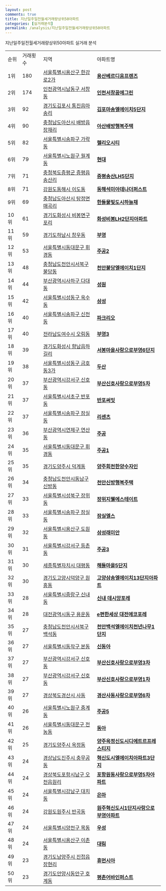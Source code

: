 ```yaml
---
layout: post
comments: true
title: 지난일주일전월세거래량상위50아파트
categories: [실거래분석]
permalink: /analysis/지난일주일전월세거래량상위50아파트
---
```


지난일주일전월세거래량상위50아파트 실거래 분석

<table>
  <tr>
    <td>순위</td>
    <td>거래횟수</td>
    <td>지역</td>
    <td>아파트명</td>
  </tr>

  <tr>
    <td>1위</td>
    <td>180</td>
    <td><a href="/apt/서울특별시용산구한강로2가">서울특별시용산구 한강로2가</a></td>
    <td colspan="4" style="font-weight: bold;"><a href="/apt/서울특별시용산구한강로2가용산베르디움프렌즈">용산베르디움프렌즈</a></td>
  </tr>

  <tr>
    <td>2위</td>
    <td>174</td>
    <td><a href="/apt/인천광역시남동구서창동">인천광역시남동구 서창동</a></td>
    <td colspan="4" style="font-weight: bold;"><a href="/apt/인천광역시남동구서창동인천서창꿈에그린">인천서창꿈에그린</a></td>
  </tr>

  <tr>
    <td>3위</td>
    <td>92</td>
    <td><a href="/apt/경기도김포시통진읍마송리">경기도김포시 통진읍마송리</a></td>
    <td colspan="4" style="font-weight: bold;"><a href="/apt/경기도김포시통진읍마송리김포마송엘에이치5단지">김포마송엘에이치5단지</a></td>
  </tr>

  <tr>
    <td>4위</td>
    <td>90</td>
    <td><a href="/apt/충청남도아산시배방읍장재리">충청남도아산시 배방읍장재리</a></td>
    <td colspan="4" style="font-weight: bold;"><a href="/apt/충청남도아산시배방읍장재리아산배방행복주택">아산배방행복주택</a></td>
  </tr>

  <tr>
    <td>5위</td>
    <td>82</td>
    <td><a href="/apt/서울특별시송파구가락동">서울특별시송파구 가락동</a></td>
    <td colspan="4" style="font-weight: bold;"><a href="/apt/서울특별시송파구가락동헬리오시티">헬리오시티</a></td>
  </tr>

  <tr>
    <td>6위</td>
    <td>79</td>
    <td><a href="/apt/서울특별시노원구월계동">서울특별시노원구 월계동</a></td>
    <td colspan="4" style="font-weight: bold;"><a href="/apt/서울특별시노원구월계동현대">현대</a></td>
  </tr>

  <tr>
    <td>7위</td>
    <td>71</td>
    <td><a href="/apt/충청북도증평군증평읍송산리">충청북도증평군 증평읍송산리</a></td>
    <td colspan="4" style="font-weight: bold;"><a href="/apt/충청북도증평군증평읍송산리증평송산LH5단지">증평송산LH5단지</a></td>
  </tr>

  <tr>
    <td>8위</td>
    <td>71</td>
    <td><a href="/apt/강원도동해시이도동">강원도동해시 이도동</a></td>
    <td colspan="4" style="font-weight: bold;"><a href="/apt/강원도동해시이도동동해석미아데나더퍼스트">동해석미아데나더퍼스트</a></td>
  </tr>

  <tr>
    <td>9위</td>
    <td>69</td>
    <td><a href="/apt/충청남도아산시탕정면매곡리">충청남도아산시 탕정면매곡리</a></td>
    <td colspan="4" style="font-weight: bold;"><a href="/apt/충청남도아산시탕정면매곡리한들물빛도시하늘채">한들물빛도시하늘채</a></td>
  </tr>

  <tr>
    <td>10위</td>
    <td>61</td>
    <td><a href="/apt/경기도화성시비봉면구포리">경기도화성시 비봉면구포리</a></td>
    <td colspan="4" style="font-weight: bold;"><a href="/apt/경기도화성시비봉면구포리화성비봉LH2단지아파트">화성비봉LH2단지아파트</a></td>
  </tr>

  <tr>
    <td>11위</td>
    <td>59</td>
    <td><a href="/apt/경기도하남시창우동">경기도하남시 창우동</a></td>
    <td colspan="4" style="font-weight: bold;"><a href="/apt/경기도하남시창우동부영">부영</a></td>
  </tr>

  <tr>
    <td>12위</td>
    <td>53</td>
    <td><a href="/apt/서울특별시동대문구휘경동">서울특별시동대문구 휘경동</a></td>
    <td colspan="4" style="font-weight: bold;"><a href="/apt/서울특별시동대문구휘경동주공2">주공2</a></td>
  </tr>

  <tr>
    <td>13위</td>
    <td>48</td>
    <td><a href="/apt/충청남도천안시서북구불당동">충청남도천안시서북구 불당동</a></td>
    <td colspan="4" style="font-weight: bold;"><a href="/apt/충청남도천안시서북구불당동천안불당엘에이치1단지">천안불당엘에이치1단지</a></td>
  </tr>

  <tr>
    <td>14위</td>
    <td>44</td>
    <td><a href="/apt/부산광역시사하구다대동">부산광역시사하구 다대동</a></td>
    <td colspan="4" style="font-weight: bold;"><a href="/apt/부산광역시사하구다대동성원">성원</a></td>
  </tr>

  <tr>
    <td>15위</td>
    <td>42</td>
    <td><a href="/apt/서울특별시성동구옥수동">서울특별시성동구 옥수동</a></td>
    <td colspan="4" style="font-weight: bold;"><a href="/apt/서울특별시성동구옥수동삼성">삼성</a></td>
  </tr>

  <tr>
    <td>16위</td>
    <td>40</td>
    <td><a href="/apt/서울특별시송파구신천동">서울특별시송파구 신천동</a></td>
    <td colspan="4" style="font-weight: bold;"><a href="/apt/서울특별시송파구신천동파크리오">파크리오</a></td>
  </tr>

  <tr>
    <td>17위</td>
    <td>40</td>
    <td><a href="/apt/전라남도여수시오림동">전라남도여수시 오림동</a></td>
    <td colspan="4" style="font-weight: bold;"><a href="/apt/전라남도여수시오림동부영3">부영3</a></td>
  </tr>

  <tr>
    <td>18위</td>
    <td>39</td>
    <td><a href="/apt/경기도화성시향남읍하길리">경기도화성시 향남읍하길리</a></td>
    <td colspan="4" style="font-weight: bold;"><a href="/apt/경기도화성시향남읍하길리서봉마을사랑으로부영6단지">서봉마을사랑으로부영6단지</a></td>
  </tr>

  <tr>
    <td>19위</td>
    <td>38</td>
    <td><a href="/apt/서울특별시성동구금호동3가">서울특별시성동구 금호동3가</a></td>
    <td colspan="4" style="font-weight: bold;"><a href="/apt/서울특별시성동구금호동3가두산">두산</a></td>
  </tr>

  <tr>
    <td>20위</td>
    <td>37</td>
    <td><a href="/apt/부산광역시강서구신호동">부산광역시강서구 신호동</a></td>
    <td colspan="4" style="font-weight: bold;"><a href="/apt/부산광역시강서구신호동부산신호사랑으로부영5차">부산신호사랑으로부영5차</a></td>
  </tr>

  <tr>
    <td>21위</td>
    <td>37</td>
    <td><a href="/apt/서울특별시서초구반포동">서울특별시서초구 반포동</a></td>
    <td colspan="4" style="font-weight: bold;"><a href="/apt/서울특별시서초구반포동반포써밋">반포써밋</a></td>
  </tr>

  <tr>
    <td>22위</td>
    <td>37</td>
    <td><a href="/apt/서울특별시송파구잠실동">서울특별시송파구 잠실동</a></td>
    <td colspan="4" style="font-weight: bold;"><a href="/apt/서울특별시송파구잠실동리센츠">리센츠</a></td>
  </tr>

  <tr>
    <td>23위</td>
    <td>36</td>
    <td><a href="/apt/부산광역시연제구연산동">부산광역시연제구 연산동</a></td>
    <td colspan="4" style="font-weight: bold;"><a href="/apt/부산광역시연제구연산동주공">주공</a></td>
  </tr>

  <tr>
    <td>24위</td>
    <td>35</td>
    <td><a href="/apt/서울특별시동대문구휘경동">서울특별시동대문구 휘경동</a></td>
    <td colspan="4" style="font-weight: bold;"><a href="/apt/서울특별시동대문구휘경동주공1">주공1</a></td>
  </tr>

  <tr>
    <td>25위</td>
    <td>35</td>
    <td><a href="/apt/경기도양주시덕계동">경기도양주시 덕계동</a></td>
    <td colspan="4" style="font-weight: bold;"><a href="/apt/경기도양주시덕계동양주회천한양수자인">양주회천한양수자인</a></td>
  </tr>

  <tr>
    <td>26위</td>
    <td>34</td>
    <td><a href="/apt/충청남도천안시동남구신방동">충청남도천안시동남구 신방동</a></td>
    <td colspan="4" style="font-weight: bold;"><a href="/apt/충청남도천안시동남구신방동천안신방행복주택">천안신방행복주택</a></td>
  </tr>

  <tr>
    <td>27위</td>
    <td>33</td>
    <td><a href="/apt/서울특별시성북구장위동">서울특별시성북구 장위동</a></td>
    <td colspan="4" style="font-weight: bold;"><a href="/apt/서울특별시성북구장위동장위지웰에스테이트">장위지웰에스테이트</a></td>
  </tr>

  <tr>
    <td>28위</td>
    <td>33</td>
    <td><a href="/apt/서울특별시송파구잠실동">서울특별시송파구 잠실동</a></td>
    <td colspan="4" style="font-weight: bold;"><a href="/apt/서울특별시송파구잠실동잠실엘스">잠실엘스</a></td>
  </tr>

  <tr>
    <td>29위</td>
    <td>32</td>
    <td><a href="/apt/서울특별시용산구도원동">서울특별시용산구 도원동</a></td>
    <td colspan="4" style="font-weight: bold;"><a href="/apt/서울특별시용산구도원동삼성래미안">삼성래미안</a></td>
  </tr>

  <tr>
    <td>30위</td>
    <td>31</td>
    <td><a href="/apt/서울특별시강서구등촌동">서울특별시강서구 등촌동</a></td>
    <td colspan="4" style="font-weight: bold;"><a href="/apt/서울특별시강서구등촌동주공3">주공3</a></td>
  </tr>

  <tr>
    <td>31위</td>
    <td>30</td>
    <td><a href="/apt/세종특별자치시대평동">세종특별자치시 대평동</a></td>
    <td colspan="4" style="font-weight: bold;"><a href="/apt/세종특별자치시대평동해들마을5단지">해들마을5단지</a></td>
  </tr>

  <tr>
    <td>32위</td>
    <td>30</td>
    <td><a href="/apt/경기도고양시덕양구원흥동">경기도고양시덕양구 원흥동</a></td>
    <td colspan="4" style="font-weight: bold;"><a href="/apt/경기도고양시덕양구원흥동고양삼송엘에이치13단지아파트">고양삼송엘에이치13단지아파트</a></td>
  </tr>

  <tr>
    <td>33위</td>
    <td>28</td>
    <td><a href="/apt/서울특별시중랑구신내동">서울특별시중랑구 신내동</a></td>
    <td colspan="4" style="font-weight: bold;"><a href="/apt/서울특별시중랑구신내동신내데시앙포레">신내 데시앙포레</a></td>
  </tr>

  <tr>
    <td>34위</td>
    <td>28</td>
    <td><a href="/apt/대전광역시동구용운동">대전광역시동구 용운동</a></td>
    <td colspan="4" style="font-weight: bold;"><a href="/apt/대전광역시동구용운동e편한세상대전에코포레">e편한세상 대전에코포레</a></td>
  </tr>

  <tr>
    <td>35위</td>
    <td>27</td>
    <td><a href="/apt/충청남도천안시서북구백석동">충청남도천안시서북구 백석동</a></td>
    <td colspan="4" style="font-weight: bold;"><a href="/apt/충청남도천안시서북구백석동천안백석엘에이치천년나무1단지">천안백석엘에이치천년나무1단지</a></td>
  </tr>

  <tr>
    <td>36위</td>
    <td>27</td>
    <td><a href="/apt/서울특별시동작구본동">서울특별시동작구 본동</a></td>
    <td colspan="4" style="font-weight: bold;"><a href="/apt/서울특별시동작구본동신동아">신동아</a></td>
  </tr>

  <tr>
    <td>37위</td>
    <td>27</td>
    <td><a href="/apt/부산광역시강서구신호동">부산광역시강서구 신호동</a></td>
    <td colspan="4" style="font-weight: bold;"><a href="/apt/부산광역시강서구신호동부산신호사랑으로부영3차">부산신호사랑으로부영3차</a></td>
  </tr>

  <tr>
    <td>38위</td>
    <td>27</td>
    <td><a href="/apt/부산광역시강서구신호동">부산광역시강서구 신호동</a></td>
    <td colspan="4" style="font-weight: bold;"><a href="/apt/부산광역시강서구신호동부산신호사랑으로부영1차">부산신호사랑으로부영1차</a></td>
  </tr>

  <tr>
    <td>39위</td>
    <td>27</td>
    <td><a href="/apt/경상북도경산시사동">경상북도경산시 사동</a></td>
    <td colspan="4" style="font-weight: bold;"><a href="/apt/경상북도경산시사동경산사동사랑으로부영6차">경산사동사랑으로부영6차</a></td>
  </tr>

  <tr>
    <td>40위</td>
    <td>26</td>
    <td><a href="/apt/서울특별시노원구중계동">서울특별시노원구 중계동</a></td>
    <td colspan="4" style="font-weight: bold;"><a href="/apt/서울특별시노원구중계동주공5">주공5</a></td>
  </tr>

  <tr>
    <td>41위</td>
    <td>26</td>
    <td><a href="/apt/서울특별시동대문구전농동">서울특별시동대문구 전농동</a></td>
    <td colspan="4" style="font-weight: bold;"><a href="/apt/서울특별시동대문구전농동동아">동아</a></td>
  </tr>

  <tr>
    <td>42위</td>
    <td>25</td>
    <td><a href="/apt/경기도양주시옥정동">경기도양주시 옥정동</a></td>
    <td colspan="4" style="font-weight: bold;"><a href="/apt/경기도양주시옥정동양주옥정신도시디에트르프레스티지">양주옥정신도시디에트르프레스티지</a></td>
  </tr>

  <tr>
    <td>43위</td>
    <td>24</td>
    <td><a href="/apt/경상남도진주시충무공동">경상남도진주시 충무공동</a></td>
    <td colspan="4" style="font-weight: bold;"><a href="/apt/경상남도진주시충무공동혁신도시엘에이치아파트3단지">혁신도시엘에이치아파트3단지</a></td>
  </tr>

  <tr>
    <td>44위</td>
    <td>24</td>
    <td><a href="/apt/경상북도포항시남구오천읍원리">경상북도포항시남구 오천읍원리</a></td>
    <td colspan="4" style="font-weight: bold;"><a href="/apt/경상북도포항시남구오천읍원리포항원동사랑으로부영5차아파트">포항원동사랑으로부영5차아파트</a></td>
  </tr>

  <tr>
    <td>45위</td>
    <td>24</td>
    <td><a href="/apt/서울특별시강남구대치동">서울특별시강남구 대치동</a></td>
    <td colspan="4" style="font-weight: bold;"><a href="/apt/서울특별시강남구대치동은마">은마</a></td>
  </tr>

  <tr>
    <td>46위</td>
    <td>24</td>
    <td><a href="/apt/강원도원주시반곡동">강원도원주시 반곡동</a></td>
    <td colspan="4" style="font-weight: bold;"><a href="/apt/강원도원주시반곡동원주혁신도시1단지사랑으로부영아파트">원주혁신도시1단지사랑으로부영아파트</a></td>
  </tr>

  <tr>
    <td>47위</td>
    <td>24</td>
    <td><a href="/apt/서울특별시양천구목동">서울특별시양천구 목동</a></td>
    <td colspan="4" style="font-weight: bold;"><a href="/apt/서울특별시양천구목동우성">우성</a></td>
  </tr>

  <tr>
    <td>48위</td>
    <td>24</td>
    <td><a href="/apt/서울특별시용산구이촌동">서울특별시용산구 이촌동</a></td>
    <td colspan="4" style="font-weight: bold;"><a href="/apt/서울특별시용산구이촌동대림">대림</a></td>
  </tr>

  <tr>
    <td>49위</td>
    <td>23</td>
    <td><a href="/apt/경기도남양주시진접읍장현리">경기도남양주시 진접읍장현리</a></td>
    <td colspan="4" style="font-weight: bold;"><a href="/apt/경기도남양주시진접읍장현리휴먼시아">휴먼시아</a></td>
  </tr>

  <tr>
    <td>50위</td>
    <td>23</td>
    <td><a href="/apt/경기도안양시동안구호계동">경기도안양시동안구 호계동</a></td>
    <td colspan="4" style="font-weight: bold;"><a href="/apt/경기도안양시동안구호계동평촌어바인퍼스트">평촌어바인퍼스트</a></td>
  </tr>

</table>
